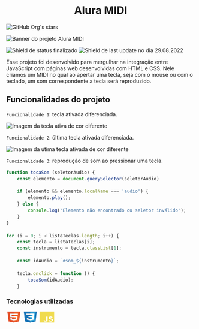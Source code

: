 <h1 align="center">Alura MIDI</h1>

![GitHub Org's stars](https://img.shields.io/github/stars/lemong42/alura-midi?style=social)

![Banner do projeto Alura MIDI](https://user-images.githubusercontent.com/90742197/187320393-750419c2-4d16-41c7-850d-c25a519ae62c.png)

<img alt="Shield de status finalizado" src="http://img.shields.io/static/v1?label=STATUS&message=FINALIZADO&color=green&style=for-the-badge">
<img alt="Shield de last update no dia 29.08.2022" src="http://img.shields.io/static/v1?label=LAST%20UPDATE&message=29.08.2022&color=blue&style=for-the-badge">

Esse projeto foi desenvolvido para mergulhar na integração entre JavaScript com páginas web desenvolvidas com HTML e CSS. Nele criamos um MIDI no qual ao apertar uma tecla, seja com o mouse ou com o teclado, um som correspondente a tecla será reproduzido.

## Funcionalidades do projeto

`Funcionalidade 1`: tecla ativada diferenciada.

![Imagem da tecla ativa de cor diferente](https://user-images.githubusercontent.com/90742197/187320900-fb1abea1-cab8-4fc6-8218-95680fd1bbf6.png)

`Funcionalidade 2`: última tecla ativada diferenciada.

![Imagem da útima tecla ativada de cor diferente](https://user-images.githubusercontent.com/90742197/187320999-6ead02e1-6bbc-4d57-95dc-dd54ae8f8204.png)

`Funcionalidade 3`: reprodução de som ao pressionar uma tecla.

```js
function tocaSom (seletorAudio) {
    const elemento = document.querySelector(seletorAudio)
    
    if (elemento && elemento.localName === 'audio') {
        elemento.play();
    } else {
        console.log('Elemento não encontrado ou seletor inválido');
    }
}

for (i = 0; i < listaTeclas.length; i++) {
    const tecla = listaTeclas[i];
    const instrumento = tecla.classList[1];

    const idAudio = `#som_${instrumento}`;

    tecla.onclick = function () {
        tocaSom(idAudio);
    }
```

### Tecnologias utilizadas 

<div>
  <img align="center" alt="logo-HTML" height="30" width="40" src="https://raw.githubusercontent.com/devicons/devicon/master/icons/html5/html5-original.svg">
  <img align="center" alt="logo-CSS" height="30" width="40" src="https://raw.githubusercontent.com/devicons/devicon/master/icons/css3/css3-original.svg">
  <img align="center" alt="logo-Js" height="30" width="40" src="https://raw.githubusercontent.com/devicons/devicon/master/icons/javascript/javascript-plain.svg">
</div>
